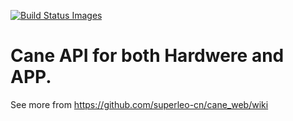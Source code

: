 [<img title="Build Status Images" src="https://travis-ci.org/superleo-cn/cane_web.svg">](https://travis-ci.org/superleo-cn/cane_web)

# Cane API for both Hardwere and APP.

See more from https://github.com/superleo-cn/cane_web/wiki
